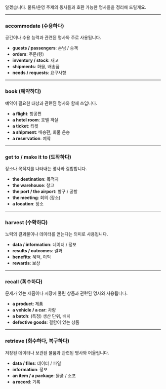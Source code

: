 알겠습니다. 물류/운영 주제의 동사들과 호환 가능한 명사들을 정리해 드릴게요.

---

### **accommodate (수용하다)**

공간이나 수용 능력과 관련된 명사와 주로 사용됩니다.

- **guests / passengers**: 손님 / 승객
- **orders**: 주문(량)
- **inventory / stock**: 재고
- **shipments**: 화물, 배송품
- **needs / requests**: 요구사항

---

### **book (예약하다)**

예약이 필요한 대상과 관련된 명사와 함께 쓰입니다.

- **a flight**: 항공편
- **a hotel room**: 호텔 객실
- **a ticket**: 티켓
- **a shipment**: 배송편, 화물 운송
- **a reservation**: 예약

---

### **get to / make it to (도착하다)**

장소나 목적지를 나타내는 명사와 결합합니다.

- **the destination**: 목적지
- **the warehouse**: 창고
- **the port / the airport**: 항구 / 공항
- **the meeting**: 회의 (장소)
- **a location**: 장소

---

### **harvest (수확하다)**

노력의 결과물이나 데이터를 얻는다는 의미로 사용됩니다.

- **data / information**: 데이터 / 정보
- **results / outcomes**: 결과
- **benefits**: 혜택, 이익
- **rewards**: 보상

---

### **recall (회수하다)**

문제가 있는 제품이나 시장에 풀린 상품과 관련된 명사와 사용됩니다.

- **a product**: 제품
- **a vehicle / a car**: 차량
- **a batch**: (특정) 생산 단위, 배치
- **defective goods**: 결함이 있는 상품

---

### **retrieve (회수하다, 복구하다)**

저장된 데이터나 보관된 물품과 관련된 명사와 어울립니다.

- **data / files**: 데이터 / 파일
- **information**: 정보
- **an item / a package**: 물품 / 소포
- **a record**: 기록